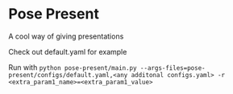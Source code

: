 # Pose Present

A cool way of giving presentations

Check out default.yaml for example

Run with `python pose-present/main.py --args-files=pose-present/configs/default.yaml,<any additonal configs.yaml> -r <extra_param1_name>=<extra_param1_value>`
